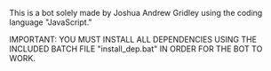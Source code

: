 This is a bot solely made by Joshua Andrew Gridley using the coding language "JavaScript."

IMPORTANT: YOU MUST INSTALL ALL DEPENDENCIES USING THE INCLUDED BATCH FILE "install_dep.bat" IN ORDER FOR THE BOT TO WORK.